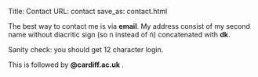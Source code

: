 Title: Contact
URL: contact
save_as: contact.html

<center>
<i class="fas fa-mail-bulk"></i>
</center>

The best way to contact me is via **email**. My address consist of my second name without diacritic sign (so n instead of ń) concatenated with **dk**.

Sanity check: you should get 12 character login.

This is followed by **@cardiff.ac.uk** .

<center>
<a href="https://github.com/dokato"><i class="fab fa-github"></i></a>
<a href="https://twitter.com/dokatox"><i class="fab fa-twitter-square"></i></a>
 </center>